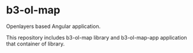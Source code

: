 # b3-ol-map
Openlayers based Angular application.

This repository includes b3-ol-map library and b3-ol-map-app application that container of library.